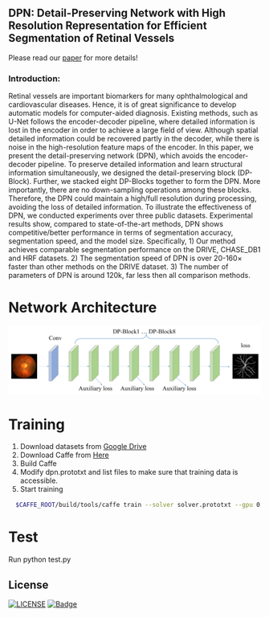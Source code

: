 ## DPN: Detail-Preserving Network with High Resolution Representation for Efficient Segmentation of Retinal Vessels
Please read our [paper](https://xxx) for more details!
### Introduction:
Retinal vessels are important biomarkers for many ophthalmological and cardiovascular diseases. Hence, it is of great significance to develop automatic models for computer-aided diagnosis. Existing methods, such as U-Net follows the encoder-decoder pipeline, where detailed information is lost in the encoder in order to achieve a large field of view. Although spatial detailed information could be recovered partly in the decoder, while there is noise in the high-resolution feature maps of the encoder. In this paper, we present the detail-preserving network (DPN), which avoids the encoder-decoder pipeline. To preserve detailed information and learn structural information simultaneously, we designed the detail-preserving block (DP-Block). Further, we stacked eight DP-Blocks together to form the DPN. More importantly, there are no down-sampling operations among these blocks. Therefore, the DPN could maintain a high/full resolution during processing, avoiding the loss of detailed information. To illustrate the effectiveness of DPN, we conducted experiments over three public datasets. Experimental results show, compared to state-of-the-art methods, DPN shows competitive/better performance in terms of segmentation accuracy, segmentation speed, and the model size. Specifically, 1) Our method achieves comparable segmentation performance on the DRIVE, CHASE\_DB1 and HRF datasets.  2) The segmentation speed of DPN is over 20-160$\times$ faster than other methods on the DRIVE dataset.  3) The number of parameters of DPN is around 120k, far less then all comparison methods.

# Network Architecture
![image](https://github.com/guomugong/DPN/blob/main/dpn_overview.jpg)

# Training
1. Download datasets from [Google Drive](https://drive.google.com/file/d/1D_9grpxsgksGj1ddiJDJFiU0KPTguiah/view?usp=sharing)
2. Download Caffe from [Here](https://github.com/guomugong/FFIA)
3. Build Caffe
4. Modify dpn.prototxt and list files to make sure that training data is accessible.
5. Start training

```bash
  $CAFFE_ROOT/build/tools/caffe train --solver solver.prototxt --gpu 0
```

# Test
Run python test.py


## License
[![LICENSE](https://img.shields.io/badge/license-Anti%20996-blue.svg)](https://github.com/996icu/996.ICU/blob/master/LICENSE)
[![Badge](https://img.shields.io/badge/link-996.icu-red.svg)](https://996.icu/#/zh_CN)
